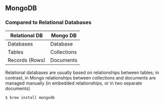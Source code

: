 ## MongoDB

### Compared to Relational Databases
Relational DB | Mongo DB
--------------|--------------
Databases     | Database
Tables        | Collections
Records (Rows)| Documents

Relational databases are usually based on relationships between tables; in contrast, in Mongo relationships between collections and documents are managed manually (in embedded relationships, or in two separate documents)

```terminal
$ brew install mongodb
```